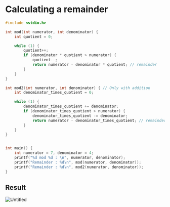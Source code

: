 # Calculating a remainder
~~~c++
#include <stdio.h>

int mod(int numerator, int denominator) {
	int quotient = 0;

	while (1) {
		quotient++;
		if (denominator * quotient > numerator) {
			quotient--;
			return numerator - denominator * quotient; // remainder
		}
	}
}

int mod2(int numerator, int denominator) { // Only with addition
	int denominator_times_quotient = 0;

	while (1) {
		denominator_times_quotient += denominator;
		if (denominator_times_quotient > numerator) {
			denominator_times_quotient -= denominator;
			return numerator - denominator_times_quotient; // remainder
		}
	}
}


int main() {
	int numerator = 7, denominator = 4;
	printf("%d mod %d : \n", numerator, denominator);
	printf("Remainder : %d\n", mod(numerator, denominator));
	printf("Remainder : %d\n", mod2(numerator, denominator));
}
~~~
## Result
![Untitled](https://user-images.githubusercontent.com/67142421/149187384-65bb2fe7-7c5a-43e7-922d-0f9cd0736383.png)
